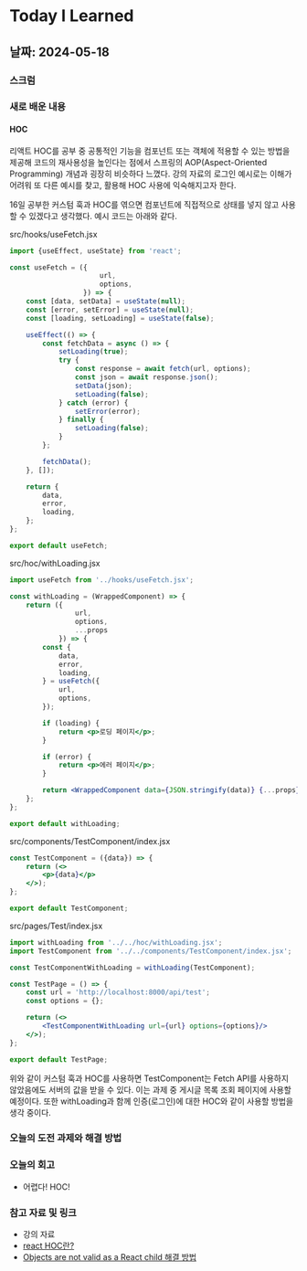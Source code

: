# Today I Learned

## 날짜: 2024-05-18

### 스크럼

### 새로 배운 내용

#### HOC

리액트 HOC를 공부 중 공통적인 기능을 컴포넌트 또는 객체에 적용할 수 있는 방법을 제공해 코드의 재사용성을 높인다는 점에서 스프링의 AOP(Aspect-Oriented Programming) 개념과 굉장히 비슷하다 느꼈다. 강의 자료의 로그인 예시로는 이해가 어려워 또 다른 예시를 찾고, 활용해 HOC 사용에 익숙해지고자 한다.

16일 공부한 커스텀 훅과 HOC를 엮으면 컴포넌트에 직접적으로 상태를 넣지 않고 사용할 수 있겠다고 생각했다. 예시 코드는 아래와 같다.

src/hooks/useFetch.jsx

```jsx
import {useEffect, useState} from 'react';

const useFetch = ({
                      url,
                      options,
                  }) => {
    const [data, setData] = useState(null);
    const [error, setError] = useState(null);
    const [loading, setLoading] = useState(false);

    useEffect(() => {
        const fetchData = async () => {
            setLoading(true);
            try {
                const response = await fetch(url, options);
                const json = await response.json();
                setData(json);
                setLoading(false);
            } catch (error) {
                setError(error);
            } finally {
                setLoading(false);
            }
        };

        fetchData();
    }, []);

    return {
        data,
        error,
        loading,
    };
};

export default useFetch;
```

src/hoc/withLoading.jsx

```jsx
import useFetch from '../hooks/useFetch.jsx';

const withLoading = (WrappedComponent) => {
    return ({
                url,
                options,
                ...props
            }) => {
        const {
            data,
            error,
            loading,
        } = useFetch({
            url,
            options,
        });

        if (loading) {
            return <p>로딩 페이지</p>;
        }

        if (error) {
            return <p>에러 페이지</p>;
        }

        return <WrappedComponent data={JSON.stringify(data)} {...props} />;
    };
};

export default withLoading;
```

src/components/TestComponent/index.jsx

```jsx
const TestComponent = ({data}) => {
    return (<>
        <p>{data}</p>
    </>);
};

export default TestComponent;
```

src/pages/Test/index.jsx

```jsx
import withLoading from '../../hoc/withLoading.jsx';
import TestComponent from '../../components/TestComponent/index.jsx';

const TestComponentWithLoading = withLoading(TestComponent);

const TestPage = () => {
    const url = 'http://localhost:8000/api/test';
    const options = {};

    return (<>
        <TestComponentWithLoading url={url} options={options}/>
    </>);
};

export default TestPage;
```

위와 같이 커스텀 훅과 HOC를 사용하면 TestComponent는 Fetch API를 사용하지 않았음에도 서버의 값을 받을 수 있다. 이는 과제 중 게시글 목록 조회 페이지에 사용할 예정이다. 또한 withLoading과 함께 인증(로그인)에 대한 HOC와 같이 사용할 방법을 생각 중이다.

### 오늘의 도전 과제와 해결 방법

### 오늘의 회고

- 어렵다! HOC!

### 참고 자료 및 링크

- 강의 자료
- [react HOC란?](https://negabaro.github.io/archive/react-Higher-Order-Components)
- [Objects are not valid as a React child 해결 방법](https://itprogramming119.tistory.com/entry/React-Objects-are-not-valid-as-a-React-child-%ED%95%B4%EA%B2%B0-%EB%B0%A9%EB%B2%95)
